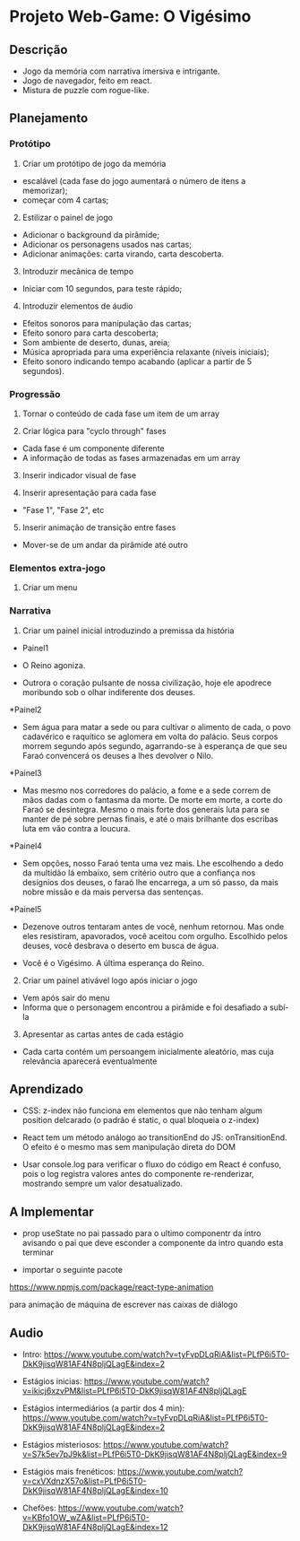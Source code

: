 # Projeto Web-Game: O Vigésimo

## Descrição

- Jogo da memória com narrativa imersiva e intrigante.
- Jogo de navegador, feito em react.
- Mistura de puzzle com rogue-like.

## Planejamento

### Protótipo

1) Criar um protótipo de jogo da memória
- escalável (cada fase do jogo aumentará o número de itens a memorizar);
- começar com 4 cartas;

2) Estilizar o painel de jogo
- Adicionar o background da pirâmide;
- Adicionar os personagens usados nas cartas;
- Adicionar animações: carta virando, carta descoberta.

3) Introduzir mecânica de tempo
- Iniciar com 10 segundos, para teste rápido;

4) Introduzir elementos de áudio
- Efeitos sonoros para manipulação das cartas;
- Efeito sonoro para carta descoberta;
- Som ambiente de deserto, dunas, areia;
- Música apropriada para uma experiência relaxante (níveis iniciais);
- Efeito sonoro indicando tempo acabando (aplicar a partir de 5 segundos).

### Progressão

1) Tornar o conteúdo de cada fase um item de um array

2) Criar lógica para "cyclo through" fases
- Cada fase é um componente diferente
- A informação de todas as fases armazenadas em um array

3) Inserir indicador visual de fase

4) Inserir apresentação para cada fase
- "Fase 1", "Fase 2", etc

5) Inserir animação de transição entre fases
- Mover-se de um andar da pirâmide até outro

### Elementos extra-jogo

1) Criar um menu

### Narrativa

1) Criar um painel inicial introduzindo a premissa da história

* Painel1
- O Reino agoniza.

- Outrora o coração pulsante de nossa civilização, hoje ele apodrece moribundo sob o olhar indiferente dos deuses.

*Painel2
- Sem água para matar a sede ou para cultivar o alimento de cada, o povo cadavérico e raquítico se aglomera em volta do palácio. Seus corpos morrem segundo após segundo, agarrando-se à esperança de que seu Faraó convencerá os deuses a lhes devolver o Nilo.

*Painel3
- Mas mesmo nos corredores do palácio, a fome e a sede correm de mãos dadas com o fantasma da morte. De morte em morte, a corte do Faraó se desintegra. Mesmo o mais forte dos generais luta para se manter de pé sobre pernas finais, e até o mais brilhante dos escribas luta em vão contra a loucura.

*Painel4
- Sem opções, nosso Faraó tenta uma vez mais. Lhe escolhendo a dedo da multidão lá embaixo, sem critério outro que a confiança nos desígnios dos deuses, o faraó lhe encarrega, a um só passo, da mais nobre missão e da mais perversa das sentenças.

*Painel5
- Dezenove outros tentaram antes de você, nenhum retornou. Mas onde eles resistiram, apavorados, você aceitou com orgulho. Escolhido pelos deuses, você desbrava o deserto em busca de água.

- Você é o Vigésimo. A última esperança do Reino.

2) Criar um painel ativável logo após iniciar o jogo
- Vem após sair do menu
- Informa que o personagem encontrou a pirâmide e foi desafiado a subí-la

3) Apresentar as cartas antes de cada estágio
- Cada carta contém um persoangem inicialmente aleatório, mas cuja relevância aparecerá eventualmente

## Aprendizado

* CSS: z-index não funciona em elementos que não tenham algum position delcarado (o padrão é static, o qual bloqueia o z-index)

* React tem um método análogo ao transitionEnd do JS: onTransitionEnd. O efeito é o mesmo mas sem manipulação direta do DOM

* Usar console.log para verificar o fluxo do código em React é confuso, pois o log registra valores antes do componente re-renderizar, mostrando sempre um valor desatualizado.

## A Implementar

* prop useState no pai passado para o ultimo componentr da intro avisando o pai que deve esconder a componente da intro quando esta terminar

* importar o seguinte pacote

https://www.npmjs.com/package/react-type-animation

para animação de máquina de escrever nas caixas de diálogo

## Audio

* Intro: https://www.youtube.com/watch?v=tyFvpDLqRiA&list=PLfP6i5T0-DkK9jisqW81AF4N8pljQLagE&index=2

* Estágios inicias: https://www.youtube.com/watch?v=ikicj6xzvPM&list=PLfP6i5T0-DkK9jisqW81AF4N8pljQLagE

* Estágios intermediários (a partir dos 4 min): https://www.youtube.com/watch?v=tyFvpDLqRiA&list=PLfP6i5T0-DkK9jisqW81AF4N8pljQLagE&index=2

* Estágios misteriosos: https://www.youtube.com/watch?v=S7k5ev7pJ9k&list=PLfP6i5T0-DkK9jisqW81AF4N8pljQLagE&index=9

* Estágios mais frenéticos: https://www.youtube.com/watch?v=cxVXdnzX57o&list=PLfP6i5T0-DkK9jisqW81AF4N8pljQLagE&index=10

* Chefões: https://www.youtube.com/watch?v=KBfo1OW_wZA&list=PLfP6i5T0-DkK9jisqW81AF4N8pljQLagE&index=12
